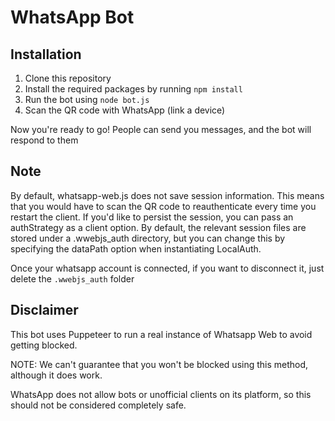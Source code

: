 # WhatsApp Bot

## Installation
1. Clone this repository
2. Install the required packages by running `npm install`
3. Run the bot using `node bot.js`
4. Scan the QR code with WhatsApp (link a device)

Now you're ready to go! People can send you messages, and the bot will respond to them

## Note
By default, whatsapp-web.js does not save session information. This means that you would have to scan the QR code to reauthenticate every time you restart the client. If you'd like to persist the session, you can pass an authStrategy as a client option.
By default, the relevant session files are stored under a .wwebjs_auth directory, but you can change this by specifying the dataPath option when instantiating LocalAuth.

Once your whatsapp account is connected, if you want to disconnect it, just delete the `.wwebjs_auth` folder

## Disclaimer
This bot uses Puppeteer to run a real instance of Whatsapp Web to avoid getting blocked.

NOTE: We can't guarantee that you won't be blocked using this method, although it does work.

WhatsApp does not allow bots or unofficial clients on its platform, so this should not be considered completely safe.
